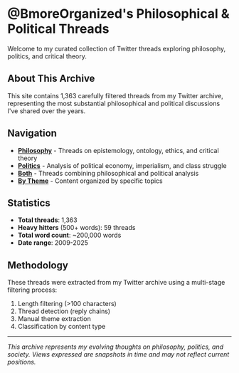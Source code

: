 # @BmoreOrganized's Philosophical & Political Threads

Welcome to my curated collection of Twitter threads exploring philosophy, politics, and critical theory.

## About This Archive

This site contains 1,363 carefully filtered threads from my Twitter archive, representing the most substantial philosophical and political discussions I've shared over the years.

## Navigation

- **[Philosophy](/philosophy/)** - Threads on epistemology, ontology, ethics, and critical theory
- **[Politics](/politics/)** - Analysis of political economy, imperialism, and class struggle
- **[Both](/both/)** - Threads combining philosophical and political analysis
- **[By Theme](/themes/)** - Content organized by specific topics

## Statistics

- **Total threads**: 1,363
- **Heavy hitters** (500+ words): 59 threads
- **Total word count**: ~200,000 words
- **Date range**: 2009-2025

## Methodology

These threads were extracted from my Twitter archive using a multi-stage filtering process:
1. Length filtering (>100 characters)
2. Thread detection (reply chains)
3. Manual theme extraction
4. Classification by content type

---

*This archive represents my evolving thoughts on philosophy, politics, and society. Views expressed are snapshots in time and may not reflect current positions.*